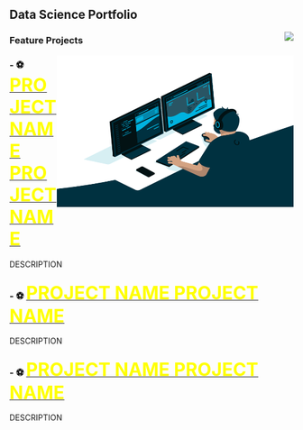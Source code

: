 ##  Data Science Portfolio 
<img align="right" src="https://visitor-badge.glitch.me/badge?page_id=MattithyahuData.MattithyahuData" /> 

<!-- # Welcome to my Public Portfolio -->
### Feature Projects

<img align="right" alt="GIF" src="Analyst.gif" width="420" height="269" /> 
<!-- <img align= "right" src="https://github-readme-stats.vercel.app/api?username=MattithyahuData&show_icons=true"  width="420"/> -->
<!-- <img align= "right" src="https://github-readme-stats.vercel.app/api/top-langs/?username=MattithyahuData&layout=compact"  width="420" > -->


<!-- ![](https://visitor-badge.glitch.me/badge?page_id=MattithyahuData.MattithyahuData) -->
<!-- 
 ### Feature Projects -->

### - ⚽ <a href="https://mattithyahudata.github.io/devportfolio/Project1.html" target="_blank" ><font size="6" color='yellow'><strong>PROJECT NAME PROJECT NAME</strong></font>
<a> DESCRIPTION </a>
### - ⚽ <a href="https://mattithyahudata.github.io/devportfolio/Project1.html" target="_blank" ><font size="6" color='yellow'><strong>PROJECT NAME PROJECT NAME</strong></font>
<a> DESCRIPTION </a>
### - ⚽ <a href="https://mattithyahudata.github.io/devportfolio/Project1.html" target="_blank" ><font size="6" color='yellow'><strong>PROJECT NAME PROJECT NAME</strong></font>
<a> DESCRIPTION </a>


<!-- <img align= "right" src="https://github-readme-stats.vercel.app/api/top-langs/?username=MattithyahuData&layout=compact"  width="350" height="200"/> -->

<!-- [💬 Contact me here](mailto:ithyahuowolabi@gmail.com) -->

